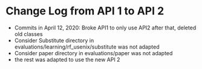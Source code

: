 # Change Log from API 1 to API 2

- Commits in April 12, 2020: Broke API1 to only use API2 after that, deleted old classes
- Consider Substitute directory in evaluations/learning/rf_usenix/substitute was not adapted
- Consider paper directory in evaluations/paper was not adapted
- the rest was adapted to use the new API 2


